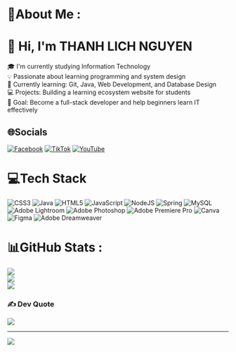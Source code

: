 # 💫About Me :
# 👋 Hi, I'm THANH LICH NGUYEN

🎓 I'm currently studying Information Technology  
💡 Passionate about learning programming and system design  
🌱 Currently learning: Git, Java, Web Development, and Database Design  
💻 Projects: Building a learning ecosystem website for students  
🚀 Goal: Become a full-stack developer and help beginners learn IT effectively  

## 🌐Socials
[![Facebook](https://img.shields.io/badge/Facebook-%231877F2.svg?logo=Facebook&logoColor=white)](https://facebook.com/guitaristVN/) [![TikTok](https://img.shields.io/badge/TikTok-%23000000.svg?logo=TikTok&logoColor=white)](https://tiktok.com/@johnthanhlich) [![YouTube](https://img.shields.io/badge/YouTube-%23FF0000.svg?logo=YouTube&logoColor=white)](https://youtube.com/@JB-LUFE) 

# 💻Tech Stack
![CSS3](https://img.shields.io/badge/css3-%231572B6.svg?style=for-the-badge&logo=css3&logoColor=white) ![Java](https://img.shields.io/badge/java-%23ED8B00.svg?style=for-the-badge&logo=java&logoColor=white) ![HTML5](https://img.shields.io/badge/html5-%23E34F26.svg?style=for-the-badge&logo=html5&logoColor=white) ![JavaScript](https://img.shields.io/badge/javascript-%23323330.svg?style=for-the-badge&logo=javascript&logoColor=%23F7DF1E) ![NodeJS](https://img.shields.io/badge/node.js-6DA55F?style=for-the-badge&logo=node.js&logoColor=white) ![Spring](https://img.shields.io/badge/spring-%236DB33F.svg?style=for-the-badge&logo=spring&logoColor=white) ![MySQL](https://img.shields.io/badge/mysql-%2300f.svg?style=for-the-badge&logo=mysql&logoColor=white) ![Adobe Lightroom](https://img.shields.io/badge/Adobe%20Lightroom-31A8FF.svg?style=for-the-badge&logo=Adobe%20Lightroom&logoColor=white) ![Adobe Photoshop](https://img.shields.io/badge/adobephotoshop-%2331A8FF.svg?style=for-the-badge&logo=adobephotoshop&logoColor=white) ![Adobe Premiere Pro](https://img.shields.io/badge/Adobe%20Premiere%20Pro-9999FF.svg?style=for-the-badge&logo=Adobe%20Premiere%20Pro&logoColor=white) ![Canva](https://img.shields.io/badge/Canva-%2300C4CC.svg?style=for-the-badge&logo=Canva&logoColor=white) 	![Figma](https://img.shields.io/badge/figma-%23F24E1E.svg?style=for-the-badge&logo=figma&logoColor=white) ![Adobe Dreamweaver](https://img.shields.io/badge/Adobe%20Dreamweaver-FF61F6.svg?style=for-the-badge&logo=Adobe%20Dreamweaver&logoColor=white)
# 📊GitHub Stats :
![](https://github-readme-stats.vercel.app/api?username=John-Nguyen-2101&theme=dark&hide_border=true&include_all_commits=false&count_private=false)<br/>
![](https://github-readme-streak-stats.herokuapp.com/?user=John-Nguyen-2101&theme=dark&hide_border=true)<br/>
![](https://github-readme-stats.vercel.app/api/top-langs/?username=John-Nguyen-2101&theme=dark&hide_border=true&include_all_commits=false&count_private=false&layout=compact)

### ✍️ Dev Quote
![](https://quotes-github-readme.vercel.app/api?type=horizontal&theme=radical)


---
[![](https://visitcount.itsvg.in/api?id=John-Nguyen-2101&icon=0&color=0)](https://visitcount.itsvg.in)
